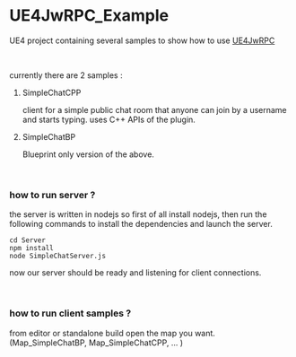 # UE4JwRPC_Example
UE4 project containing several samples to show how to use [UE4JwRPC](https://github.com/UPO33/UE4JwRPC)

<br>

currently there are 2 samples :

1. SimpleChatCPP
    
    client for a simple public chat room that anyone can join by a username and starts typing. uses C++ APIs of the plugin.

1. SimpleChatBP

   Blueprint only version of the above.

<br>

### how to run server ?
the server is written in nodejs so first of all install nodejs, then run the following commands to install the dependencies and launch the server.
```
cd Server
npm install
node SimpleChatServer.js 
```
now our server should be ready and listening for client connections.
    
<br>

### how to run client samples ?
from editor or standalone build open the map you want. (Map_SimpleChatBP, Map_SimpleChatCPP, ... )



